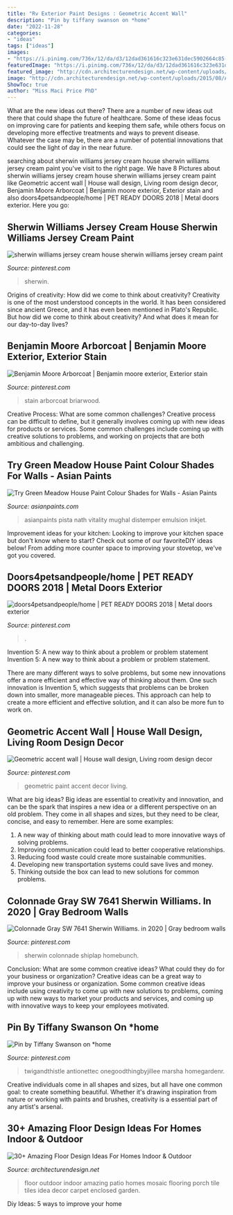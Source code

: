 ```yaml
---
title: "Rv Exterior Paint Designs : Geometric Accent Wall"
description: "Pin by tiffany swanson on *home"
date: "2022-11-28"
categories:
- "ideas"
tags: ["ideas"]
images:
- "https://i.pinimg.com/736x/12/da/d3/12dad361616c323e631dec5902664c85--fall-front-doors-front-door-colors.jpg"
featuredImage: "https://i.pinimg.com/736x/12/da/d3/12dad361616c323e631dec5902664c85--fall-front-doors-front-door-colors.jpg"
featured_image: "http://cdn.architecturendesign.net/wp-content/uploads/2015/08/AD-Indoor-Outdoor-Floor-Design-Ideas-21.jpg"
image: "http://cdn.architecturendesign.net/wp-content/uploads/2015/08/AD-Indoor-Outdoor-Floor-Design-Ideas-21.jpg"
ShowToc: true
author: "Miss Maci Price PhD"
---
```



What are the new ideas out there?
There are a number of new ideas out there that could shape the future of healthcare. Some of these ideas focus on improving care for patients and keeping them safe, while others focus on developing more effective treatments and ways to prevent disease. Whatever the case may be, there are a number of potential innovations that could see the light of day in the near future.

	

		
searching about sherwin williams jersey cream house sherwin williams jersey cream paint you've visit to the right page. We have 8 Pictures about sherwin williams jersey cream house sherwin williams jersey cream paint like Geometric accent wall | House wall design, Living room design decor, Benjamin Moore Arborcoat | Benjamin moore exterior, Exterior stain and also doors4petsandpeople/home | PET READY DOORS 2018 | Metal doors exterior. Here you go:
		
    
## Sherwin Williams Jersey Cream House Sherwin Williams Jersey Cream Paint

<img loading=lazy src="https://i.pinimg.com/736x/0c/69/77/0c697712e9842f7177ee1962ffd814f8.jpg" onerror="this.onerror=null;this.src='https://tse1.mm.bing.net/th?id=OIP.u4US0hgZmfcwTCNa72p80wHaFj&amp;pid=15.1';" alt="sherwin williams jersey cream house sherwin williams jersey cream paint">

_Source: pinterest.com_

>sherwin. 

	

Origins of creativity: How did we come to think about creativity?
Creativity is one of the most understood concepts in the world. It has been considered since ancient Greece, and it has even been mentioned in Plato's Republic. But how did we come to think about creativity? And what does it mean for our day-to-day lives?

    
## Benjamin Moore Arborcoat | Benjamin Moore Exterior, Exterior Stain

<img loading=lazy src="https://i.pinimg.com/736x/49/5e/6a/495e6a38e326c1f9e91c56210a348a8c.jpg" onerror="this.onerror=null;this.src='https://tse3.mm.bing.net/th?id=OIP.Z7EDTNQTlNVYSBbpLwp8OQHaMq&amp;pid=15.1';" alt="Benjamin Moore Arborcoat | Benjamin moore exterior, Exterior stain">

_Source: pinterest.com_

>stain arborcoat briarwood. 

	

Creative Process: What are some common challenges?
Creative process can be difficult to define, but it generally involves coming up with new ideas for products or services. Some common challenges include coming up with creative solutions to problems, and working on projects that are both ambitious and challenging.

    
## Try Green Meadow House Paint Colour Shades For Walls - Asian Paints

<img loading=lazy src="https://www.asianpaints.com/content/dam/asian_paints/colours/room-shots/teals-blues-colour-shade-asian-paints-7528.jpg" onerror="this.onerror=null;this.src='https://tse1.mm.bing.net/th?id=OIP.YlA0nFypWFCdp8uks4RtywHaGK&amp;pid=15.1';" alt="Try Green Meadow House Paint Colour Shades for Walls - Asian Paints">

_Source: asianpaints.com_

>asianpaints pista nath vitality mughal distemper emulsion inkjet. 

	

Improvement ideas for your kitchen:
Looking to improve your kitchen space but don't know where to start? Check out some of our favoriteDIY ideas below! From adding more counter space to improving your stovetop, we've got you covered.

    
## Doors4petsandpeople/home | PET READY DOORS 2018 | Metal Doors Exterior

<img loading=lazy src="https://i.pinimg.com/736x/bf/24/70/bf2470afdce8238d99804c3d896caa59.jpg" onerror="this.onerror=null;this.src='https://tse2.mm.bing.net/th?id=OIP.BJiRll76omWySoQBssg3JgHaJ3&amp;pid=15.1';" alt="doors4petsandpeople/home | PET READY DOORS 2018 | Metal doors exterior">

_Source: pinterest.com_

>. 

	

Invention 5: A new way to think about a problem or problem statement
Invention 5: A new way to think about a problem or problem statement. 

There are many different ways to solve problems, but some new innovations offer a more efficient and effective way of thinking about them. One such innovation is Invention 5, which suggests that problems can be broken down into smaller, more manageable pieces. This approach can help to create a more efficient and effective solution, and it can also be more fun to work on.

    
## Geometric Accent Wall | House Wall Design, Living Room Design Decor

<img loading=lazy src="https://i.pinimg.com/736x/3d/da/a7/3ddaa7a79ffd14c4ab8e2a6ebe4f8570.jpg" onerror="this.onerror=null;this.src='https://tse4.mm.bing.net/th?id=OIP.H2Xd--TudUTVduxa1XVMcgHaJ3&amp;pid=15.1';" alt="Geometric accent wall | House wall design, Living room design decor">

_Source: pinterest.com_

>geometric paint accent decor living. 

	

What are big ideas?
Big ideas are essential to creativity and innovation, and can be the spark that inspires a new idea or a different perspective on an old problem. They come in all shapes and sizes, but they need to be clear, concise, and easy to remember. Here are some examples:
1. A new way of thinking about math could lead to more innovative ways of solving problems. 
2. Improving communication could lead to better cooperative relationships. 
3. Reducing food waste could create more sustainable communities. 
4. Developing new transportation systems could save lives and money. 
5. Thinking outside the box can lead to new solutions for common problems.

    
## Colonnade Gray SW 7641 Sherwin Williams. In 2020 | Gray Bedroom Walls

<img loading=lazy src="https://i.pinimg.com/736x/72/ca/d0/72cad0de011feb5b88a2a00e17cb77ec.jpg" onerror="this.onerror=null;this.src='https://tse2.mm.bing.net/th?id=OIP.8yxd2Fjh0NMh_7yIHBfnagHaKE&amp;pid=15.1';" alt="Colonnade Gray SW 7641 Sherwin Williams. in 2020 | Gray bedroom walls">

_Source: pinterest.com_

>sherwin colonnade shiplap homebunch. 

	

Conclusion: What are some common creative ideas? What could they do for your business or organization?
Creative ideas can be a great way to improve your business or organization. Some common creative ideas include using creativity to come up with new solutions to problems, coming up with new ways to market your products and services, and coming up with innovative ways to keep your employees motivated.

    
## Pin By Tiffany Swanson On *home

<img loading=lazy src="https://i.pinimg.com/736x/12/da/d3/12dad361616c323e631dec5902664c85--fall-front-doors-front-door-colors.jpg" onerror="this.onerror=null;this.src='https://tse2.mm.bing.net/th?id=OIP.H22DtO7AfE585i_zy9N5XwHaLH&amp;pid=15.1';" alt="Pin by Tiffany Swanson on *home">

_Source: pinterest.com_

>twigandthistle antionettec onegoodthingbyjillee marsha homegardenr. 

	

Creative individuals come in all shapes and sizes, but all have one common goal: to create something beautiful. Whether it's drawing inspiration from nature or working with paints and brushes, creativity is a essential part of any artist's arsenal.

    
## 30+ Amazing Floor Design Ideas For Homes Indoor &amp; Outdoor

<img loading=lazy src="http://cdn.architecturendesign.net/wp-content/uploads/2015/08/AD-Indoor-Outdoor-Floor-Design-Ideas-21.jpg" onerror="this.onerror=null;this.src='https://tse1.mm.bing.net/th?id=OIP.K8DN2tCv0pbdZ-JeeS_u-gHaLH&amp;pid=15.1';" alt="30+ Amazing Floor Design Ideas For Homes Indoor &amp; Outdoor">

_Source: architecturendesign.net_

>floor outdoor indoor amazing patio homes mosaic flooring porch tile tiles idea decor carpet enclosed garden. 

	

Diy Ideas: 5 ways to improve your home

